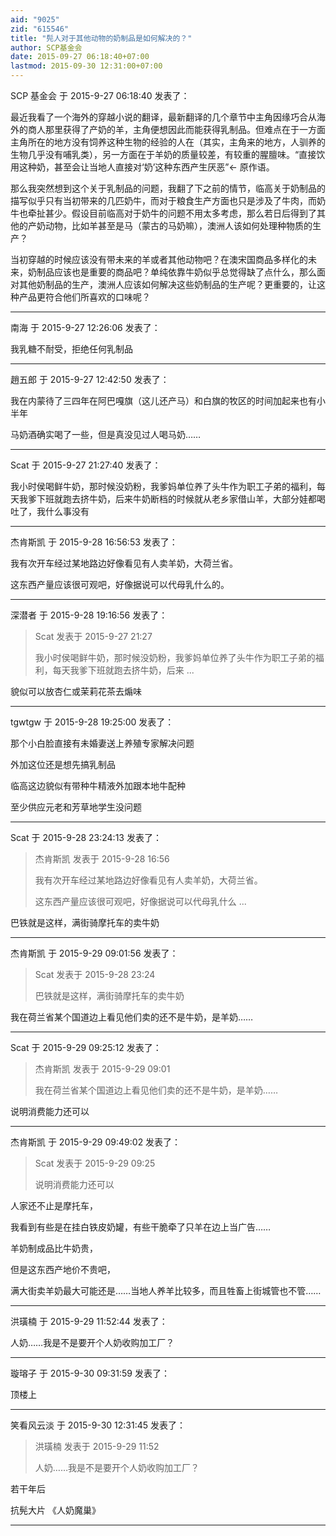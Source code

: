 ```yaml
---
aid: "9025"
zid: "615546"
title: "髡人对于其他动物的奶制品是如何解决的？"
author: SCP基金会
date: 2015-09-27 06:18:40+07:00
lastmod: 2015-09-30 12:31:00+07:00
---
```


SCP 基金会 于 2015-9-27 06:18:40 发表了：

最近我看了一个海外的穿越小说的翻译，最新翻译的几个章节中主角因缘巧合从海外的商人那里获得了产奶的羊，主角便想因此而能获得乳制品。但难点在于一方面主角所在的地方没有饲养这种生物的经验的人在（其实，主角来的地方，人驯养的生物几乎没有哺乳类），另一方面在于羊奶的质量较差，有较重的腥膻味。“直接饮用这种奶，甚至会让当地人直接对‘奶’这种东西产生厌恶”← 原作语。

那么我突然想到这个关于乳制品的问题，我翻了下之前的情节，临高关于奶制品的描写似乎只有当初带来的几匹奶牛，而对于粮食生产方面也只是涉及了牛肉，而奶牛也牵扯甚少。假设目前临高对于奶牛的问题不用太多考虑，那么若日后得到了其他的产奶动物，比如羊甚至是马（蒙古的马奶嘛），澳洲人该如何处理种物质的生产？

当初穿越的时候应该没有带未来的羊或者其他动物吧？在澳宋国商品多样化的未来，奶制品应该也是重要的商品吧？单纯依靠牛奶似乎总觉得缺了点什么，那么面对其他奶制品的生产，澳洲人应该如何解决这些奶制品的生产呢？更重要的，让这种产品更符合他们所喜欢的口味呢？

---

南海 于 2015-9-27 12:26:06 发表了：

我乳糖不耐受，拒绝任何乳制品

---

趙五郎 于 2015-9-27 12:42:50 发表了：

我在内蒙待了三四年在阿巴嘎旗（这儿还产马）和白旗的牧区的时间加起来也有小半年

马奶酒确实喝了一些，但是真没见过人喝马奶……

---

Scat 于 2015-9-27 21:27:40 发表了：

我小时侯喝鲜牛奶，那时候没奶粉，我爹妈单位养了头牛作为职工子弟的福利，每天我爹下班就跑去挤牛奶，后来牛奶断档的时候就从老乡家借山羊，大部分娃都喝吐了，我什么事没有

---

杰肯斯凯 于 2015-9-28 16:56:53 发表了：

我有次开车经过某地路边好像看见有人卖羊奶，大荷兰省。

这东西产量应该很可观吧，好像据说可以代母乳什么的。

---

深潜者 于 2015-9-28 19:16:56 发表了：

> Scat 发表于 2015-9-27 21:27
>
> 我小时侯喝鲜牛奶，那时候没奶粉，我爹妈单位养了头牛作为职工子弟的福利，每天我爹下班就跑去挤牛奶，后来 ...

貌似可以放杏仁或茉莉花茶去煽味

---

tgwtgw 于 2015-9-28 19:25:00 发表了：

那个小白脸直接有未婚妻送上养殖专家解决问题

外加这位还是想先搞乳制品

临高这边貌似有带种牛精液外加跟本地牛配种

至少供应元老和芳草地学生没问题

---

Scat 于 2015-9-28 23:24:13 发表了：

> 杰肯斯凯 发表于 2015-9-28 16:56
>
> 我有次开车经过某地路边好像看见有人卖羊奶，大荷兰省。
>
> 这东西产量应该很可观吧，好像据说可以代母乳什么 ...

巴铁就是这样，满街骑摩托车的卖牛奶

---

杰肯斯凯 于 2015-9-29 09:01:56 发表了：

> Scat 发表于 2015-9-28 23:24
>
> 巴铁就是这样，满街骑摩托车的卖牛奶

我在荷兰省某个国道边上看见他们卖的还不是牛奶，是羊奶……

---

Scat 于 2015-9-29 09:25:12 发表了：

> 杰肯斯凯 发表于 2015-9-29 09:01
>
> 我在荷兰省某个国道边上看见他们卖的还不是牛奶，是羊奶……

说明消费能力还可以

---

杰肯斯凯 于 2015-9-29 09:49:02 发表了：

> Scat 发表于 2015-9-29 09:25
>
> 说明消费能力还可以

人家还不止是摩托车，

我看到有些是在挂白铁皮奶罐，有些干脆牵了只羊在边上当广告……

羊奶制成品比牛奶贵，

但是这东西产地价不贵吧，

满大街卖羊奶最大可能还是……当地人养羊比较多，而且牲畜上街城管也不管……

---

洪璜楠 于 2015-9-29 11:52:44 发表了：

人奶……我是不是要开个人奶收购加工厂？

---

璇瑢子 于 2015-9-30 09:31:59 发表了：

顶楼上

---

笑看风云淡 于 2015-9-30 12:31:45 发表了：

> 洪璜楠 发表于 2015-9-29 11:52
>
> 人奶……我是不是要开个人奶收购加工厂？

若干年后

抗髡大片 《人奶魔巢》

---
